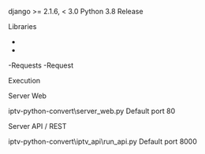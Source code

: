 django >= 2.1.6, < 3.0 
Python 3.8 Release

Libraries 


-

-
-Requests
-Request



Execution

Server Web 

iptv-python-convert\server_web.py Default port 80


Server API / REST

iptv-python-convert\iptv_api\run_api.py Default port 8000




